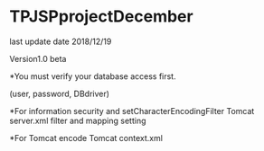 # TPJSPprojectDecember

last update date 2018/12/19

Version1.0 beta

*You must verify your database access first.

(user, password, DBdriver)

*For information security and setCharacterEncodingFilter
Tomcat server.xml filter and mapping setting

*For Tomcat encode
Tomcat context.xml 

